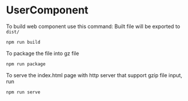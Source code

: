 # UserComponent

To build web component use this command:
Built file will be exported to `dist/`

```sh
npm run build
```

To package the file into gz file

```sh
npm run package
```

To serve the index.html page with http server that support gzip file input, run

```sh
npm run serve
```
